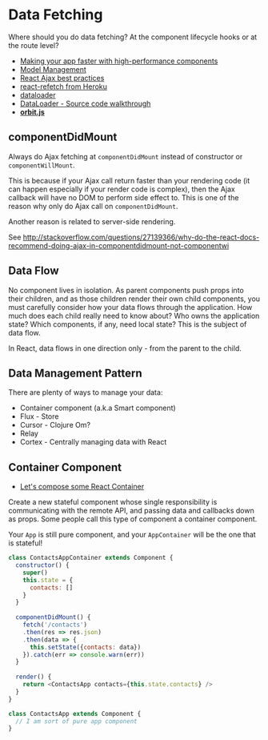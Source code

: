 # Data Fetching

Where should you do data fetching? At the component lifecycle hooks or at the route level?

* [Making your app faster with high-performance components](https://www.youtube.com/watch?v=KYzlpRvWZ6c&t=1351)
* [Model Management](https://github.com/facebook/react/wiki/Complementary-Tools#model-management)
* [React Ajax best practices](http://andrewhfarmer.com/react-ajax-best-practices/)
* [react-refetch from Heroku](https://github.com/heroku/react-refetch)
* [dataloader](https://github.com/facebook/dataloader)
* [DataLoader - Source code walkthrough](https://youtu.be/OQTnXNCDywA)
* [**orbit.js**](https://github.com/orbitjs/orbit.js)

## componentDidMount

Always do Ajax fetching at `componentDidMount` instead of constructor or `componentWillMount`.

This is because if your Ajax call return faster than your rendering code (it can happen especially if your render code is complex), then the Ajax callback will have no DOM to perform side effect to. This is one of the reason why only do Ajax call on `componentDidMount`.

Another reason is related to server-side rendering.

See http://stackoverflow.com/questions/27139366/why-do-the-react-docs-recommend-doing-ajax-in-componentdidmount-not-componentwi

## Data Flow

No component lives in isolation. As parent components push props into their children, and as those children render their own child components, you must carefully consider how your data flows through the application. How much does each child really need to know about? Who owns the application state? Which components, if any, need local state? This is the subject of data flow.

In React, data flows in one direction only - from the parent to the child.

## Data Management Pattern

There are plenty of ways to manage your data:

* Container component (a.k.a Smart component)
* Flux - Store
* Cursor - Clojure Om?
* Relay
* Cortex - Centrally managing data with React

## Container Component

* [Let's compose some React Container](https://voice.kadira.io/let-s-compose-some-react-containers-3b91b6d9b7c8#.jd42cjjbj)

Create a new stateful component whose single responsibility is communicating with the remote API, and passing data and callbacks down as props. Some people call this type of component a container component.

Your `App` is still pure component, and your `AppContainer` will be the one that is stateful!

```js
class ContactsAppContainer extends Component {
  constructor() {
    super()
    this.state = {
      contacts: []
    }
  }
  
  componentDidMount() {
    fetch('/contacts')
    .then(res => res.json)
    .then(data => {
      this.setState({contacts: data})
    }).catch(err => console.warn(err))
  }
  
  render() {
    return <ContactsApp contacts={this.state.contacts} />
  }
}

class ContactsApp extends Component {
  // I am sort of pure app component
}
```